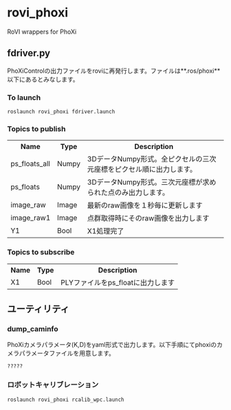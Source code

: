 # rovi_phoxi
RoVI wrappers for PhoXi

## fdriver.py  
PhoXiControlの出力ファイルをroviに再発行します。ファイルは**.ros/phoxi**以下にあるとみなします。

### To launch
~~~
roslaunch rovi_phoxi fdriver.launch
~~~

### Topics to publish
<table>
<tr><th>Name<th>Type<th>Description
<tr><td>ps_floats_all<td>Numpy<td>3DデータNumpy形式。全ピクセルの三次元座標をピクセル順に出力します。
<tr><td>ps_floats<td>Numpy<td>3DデータNumpy形式。三次元座標が求められた点のみ出力します。
<tr><td>image_raw<td>Image<td>最新のraw画像を１秒毎に更新します
<tr><td>image_raw1<td>Image<td>点群取得時にそのraw画像を出力します
<tr><td>Y1<td>Bool<td>X1処理完了
</table>

### Topics to subscribe
<table>
<tr><th>Name<th>Type<th>Description
<tr><td>X1<td>Bool<td>PLYファイルをps_floatに出力します
</table>

## ユーティリティ
### dump_caminfo  
PhoXiカメラパラメータ(K,D)をyaml形式で出力します。以下手順にてphoxiのカメラパラメータファイルを用意します。
~~~
?????
~~~
### ロボットキャリブレーション
~~~
roslaunch rovi_phoxi rcalib_wpc.launch
~~~
